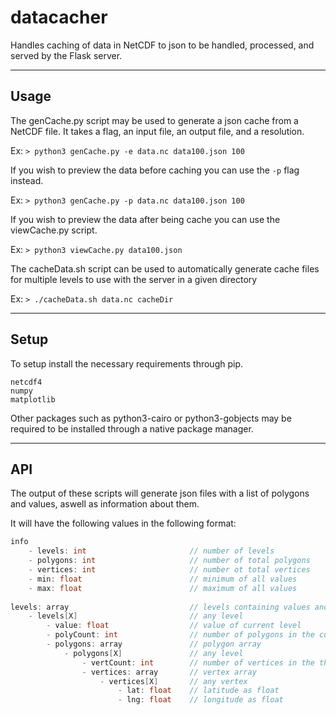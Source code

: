 # datacacher
Handles caching of data in NetCDF to json to be handled, processed, and served by the Flask server.

---
## Usage

The genCache.py script may be used to generate a json cache from a NetCDF file.
It takes a flag, an input file, an output file, and a resolution.

Ex:
`> python3 genCache.py -e data.nc data100.json 100`

If you wish to preview the data before caching you can use the `-p` flag instead.

Ex:
`> python3 genCache.py -p data.nc data100.json 100`

If you wish to preview the data after being cache you can use the viewCache.py script.

Ex:
`> python3 viewCache.py data100.json`

The cacheData.sh script can be used to automatically generate cache files for multiple levels to use with the server in a given directory

Ex:
`> ./cacheData.sh data.nc cacheDir`

---
## Setup

To setup install the necessary requirements through pip.
```
netcdf4
numpy
matplotlib
```

Other packages such as python3-cairo or python3-gobjects may be required to be installed through a native package manager.


---
## API

The output of these scripts will generate json files with a list of polygons and values, aswell as information about them.   

It will have the following values in the following format:


```c
info
    - levels: int                       // number of levels
    - polygons: int                     // number of total polygons
    - vertices: int                     // number ot total vertices
    - min: float                        // minimum of all values
    - max: float                        // maximum of all values
    
levels: array                           // levels containing values and polygons
    - levels[X]                         // any level
        - value: float                  // value of current level
        - polyCount: int                // number of polygons in the current level
        - polygons: array               // polygon array
            - polygons[X]               // any level
                - vertCount: int        // number of vertices in the the current polygon
                - vertices: array       // vertex array
                    - vertices[X]       // any vertex
                        - lat: float    // latitude as float
                        - lng: float    // longitude as float
```